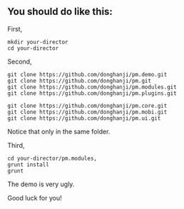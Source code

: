 

<h2>You should do like this:</h2>

First,

    mkdir your-director
    cd your-director

Second,

    git clone https://github.com/donghanji/pm.demo.git
    git clone https://github.com/donghanji/pm.git
    git clone https://github.com/donghanji/pm.modules.git
    git clone https://github.com/donghanji/pm.plugins.git

    git clone https://github.com/donghanji/pm.core.git
    git clone https://github.com/donghanji/pm.mobi.git
    git clone https://github.com/donghanji/pm.ui.git

Notice that only in the same folder.

Third,

    cd your-director/pm.modules,
    grunt install
    grunt


The demo is very ugly.

Good luck for you!
